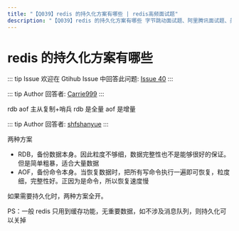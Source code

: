 ```yaml
---
title: "【Q039】redis 的持久化方案有哪些 | redis高频面试题"
description: "【Q039】redis 的持久化方案有哪些 字节跳动面试题、阿里腾讯面试题、美团小米面试题。"
---
```


# redis 的持久化方案有哪些

::: tip Issue
欢迎在 Gtihub Issue 中回答此问题: [Issue 40](https://github.com/shfshanyue/Daily-Question/issues/40)
:::

::: tip Author
回答者: [Carrie999](https://github.com/Carrie999)
:::

rdb aof 主从复制+哨兵
rdb 是全量 aof 是增量

::: tip Author
回答者: [shfshanyue](https://github.com/shfshanyue)
:::

两种方案

- RDB，备份数据本身。因此粒度不够细，数据完整性也不是能够很好的保证。但是简单粗暴，适合大量数据
- AOF，备份命令本身。当恢复数据时，把所有写命令执行一遍即可恢复，粒度细，完整性好。正因为是命令，所以恢复速度慢

如果需要持久化时，两种方案全开。

PS：一般 redis 只用到缓存功能，无重要数据，如不涉及消息队列，则持久化可以关掉

